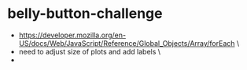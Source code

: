# belly-button-challenge
- https://developer.mozilla.org/en-US/docs/Web/JavaScript/Reference/Global_Objects/Array/forEach \
- need to adjust size of plots and add labels \
- 